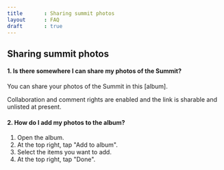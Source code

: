 ```yaml
---
title       : Sharing summit photos
layout      : FAQ
draft       : true
---
```


## Sharing summit photos

#### 1. Is there somewhere I can share my photos of the Summit?

You can share your photos of the Summit in this [album].<!-- this is outdated need new location (https://goo.gl/photos/d26tnV3z4tgcXABn8)-->

Collaboration and comment rights are enabled and the link is sharable and unlisted at present.

#### 2. How do I add my photos to the album?

  1. Open the album.
  2. At the top right, tap "Add to album".
  3. Select the items you want to add.
  4. At the top right, tap "Done".

